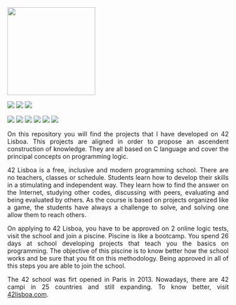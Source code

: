 <img src="https://user-images.githubusercontent.com/91332251/170717376-f9101f6f-bda1-4882-bd92-e3e2da010c8c.png" width="200">

<img src="https://img.shields.io/badge/level-2.94-0000FF"> <img src="https://img.shields.io/badge/language-C-00FFFF"> <img src="https://img.shields.io/badge/coalision-Fire_Fawns-A52A2A">

<img src="https://img.shields.io/badge/libft-125-7FFF00"> <img src="https://img.shields.io/badge/ft__printf-100-7FFF00"> <img src="https://img.shields.io/badge/get__next__line-100-7FFF00"> <img src="https://img.shields.io/badge/born2BeRoot-110-7FFF00"> <img src="https://img.shields.io/badge/Minitalk-125-7FFF00"> <img src="https://img.shields.io/badge/so_long-125-7FFF00">



<p align="justify">On this repository you will find the projects that I have developed on 42 Lisboa. This projects are aligned in order to propose an ascendent construction of knowledge. They are all based on C language and cover the principal concepts on programming logic.</p>

<p align="justify">42 Lisboa is a free, inclusive and modern programming school. There are no teachers, classes or schedule. Students learn how to develop their skills in a stimulating and independent way. They learn how to find the answer on the Internet, studying other codes, discussing with peers, evaluating and being evaluated by others. As the course is based on projects organized like a game, the students have always a challenge to solve, and solving one allow them to reach others.</p>

<p align="justify">On applying to 42 Lisboa, you have to be approved on 2 online logic tests, visit the school and join a piscine. Piscine is like a bootcamp. You spend 26 days at school developing projects that teach you the basics on programming. The objective of this piscine is to know better how the school works and be sure that you fit on this methodology. Being approved in all of this steps you are able to join the school.</p>

<p align="justify">The 42 school was firt opened in Paris in 2013. Nowadays, there are 42 campi in 25 countries and still expanding. To know better, visit <a href="http://42lisboa.com">42lisboa.com</a>.</p>
